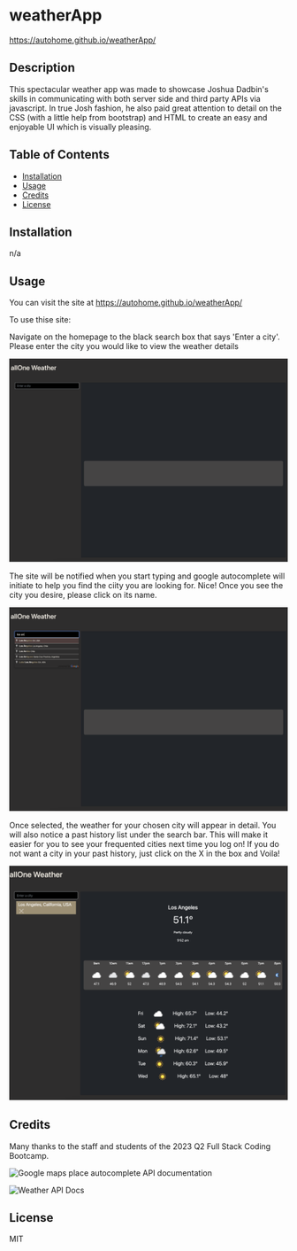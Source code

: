 # weatherApp

https://autohome.github.io/weatherApp/




## Description

This spectacular weather app was made to showcase Joshua Dadbin's skills in communicating with both server side and third party APIs via javascript. In true Josh fashion, he also paid great attention to detail on the CSS (with a little help from bootstrap) and HTML to create an easy and enjoyable UI which is visually pleasing.


## Table of Contents 

- [Installation](#installation)
- [Usage](#usage)
- [Credits](#credits)
- [License](#license)

## Installation

n/a

## Usage

You can visit the site at https://autohome.github.io/weatherApp/

To use thise site:

Navigate on the homepage to the black search box that says 'Enter a city'. Please enter the city you would like to view the weather details

![Step 1](./assets/images/step1.png)

The site will be notified when you start typing and google autocomplete will initiate to help you find the ciity you are looking for. Nice! Once you see the city you desire, please click on its name.

![Step 2](./assets/images/step2.png)

Once selected, the weather for your chosen city will appear in detail. You will also notice a past history list under the search bar. This will make it easier for you to see your frequented cities next time you log on! If you do not want a city in your past history, just click on the X in the box and Voila!

![Step 3](./assets/images/step3.png)


## Credits

Many thanks to the staff and students of the 2023 Q2 Full Stack Coding Bootcamp.

![Google maps place autocomplete API documentation](https://developers.google.com/maps/documentation/javascript/place-autocomplete)

![Weather API Docs](https://www.weatherapi.com/docs/)


## License

MIT
